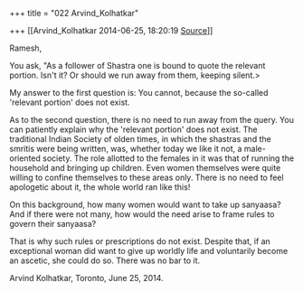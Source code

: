 +++
title = "022 Arvind_Kolhatkar"

+++
[[Arvind_Kolhatkar	2014-06-25, 18:20:19 [Source](https://groups.google.com/g/samskrita/c/aUu1UBoE_u8)]]



Ramesh,

  

You ask, "As a follower of Shastra one is bound to quote the relevant portion. Isn't it? Or should we run away from them, keeping silent.>

  

My answer to the first question is: You cannot, because the so-called 'relevant portion' does not exist.

  

As to the second question, there is no need to run away from the query.
You can patiently explain why the 'relevant portion' does not exist.
The traditional Indian Society of olden times, in which the shastras and the smritis were being written, was, whether today we like it not, a male-oriented society. The role allotted to the females in it was that of running the household and bringing up children. Even women themselves were quite willing to confine themselves to these areas only.
There is no need to feel apologetic about it, the whole world ran like this!

  

On this background, how many women would want to take up sanyaasa? And if there were not many, how would the need arise to frame rules to govern their sanyaasa?

  

That is why such rules or prescriptions do not exist. Despite that, if an exceptional woman did want to give up worldly life and voluntarily become an ascetic, she could do so. There was no bar to it.

  

Arvind Kolhatkar, Toronto, June 25, 2014.

> 
> > 
> > > 
> > > > 
> > 
> > 

